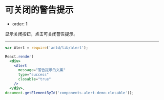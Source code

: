 # 可关闭的警告提示

- order: 1

显示关闭按钮，点击可关闭警告提示。

---

````jsx
var Alert = require('antd/lib/alert');

React.render(
  <div>
    <Alert
      message="警告提示的文案"
      type="success"
      closable="true"
    />
  </div>,
document.getElementById('components-alert-demo-closable'));
````
